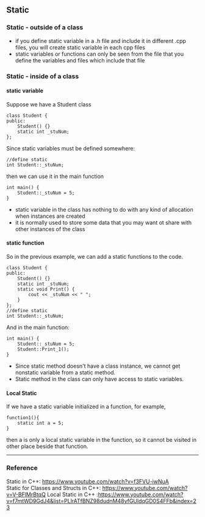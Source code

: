 ## Static

### Static - outside of a class
* if you define static variable in a .h file and include it in different .cpp files, you will create static variable in each cpp files
* static variables or functions can only be seen from the file that you define the variables and files which include that file

### Static - inside of a class

#### static variable
Suppose we have a Student class
```
class Student {
public:
	Student() {}
	static int _stuNum;
};
```
Since static variables must be defined somewhere: 
```
//define static
int Student::_stuNum;
```
then we can use it in the main function
```
int main() {
	Student::_stuNum = 5;
}
```
* static variable in the class has nothing to do with any kind of allocation when instances are created
* it is normally used to store some data that you may want ot share with other instances of the class

#### static function
So in the previous example, we can add a static functions to the code.
```
class Student {
public:
	Student() {}
	static int _stuNum;
	static void Print() {
		cout << _stuNum << " ";
	}
};
//define static
int Student::_stuNum;
```
And in the main function:
```
int main() {
	Student::_stuNum = 5;
	Student::Print_1();
}
```
* Since static method doesn't have a class instance, we cannot get nonstatic variable from a static method. 
* Static method in the class can only have access to static variables. 

#### Local Static
If we have a static variable initialized in a function, for example, 
```
function1(){
	static int a = 5;
}
```
then a is only a local static variable in the function, so it cannot be visited in other place beside that function.


------
### Reference
Static in C++: https://www.youtube.com/watch?v=f3FVU-iwNuA  
Static for Classes and Structs in C++: https://www.youtube.com/watch?v=V-BFlMrBtqQ
Local Static in C++ :https://www.youtube.com/watch?v=f7mtWD9GdJ4&list=PLlrATfBNZ98dudnM48yfGUldqGD0S4FFb&index=23  

